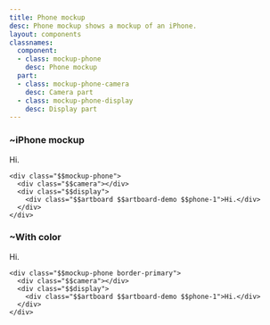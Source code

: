 ```yaml
---
title: Phone mockup
desc: Phone mockup shows a mockup of an iPhone.
layout: components
classnames:
  component:
  - class: mockup-phone
    desc: Phone mockup
  part:
  - class: mockup-phone-camera
    desc: Camera part
  - class: mockup-phone-display
    desc: Display part
---
```


<script>
  import Component from "$components/Component.svelte"
</script>

### ~iPhone mockup
<div class="mockup-phone">
  <div class="camera"></div>
  <div class="display">
    <div class="artboard artboard-demo phone-1">Hi.</div>
  </div>
</div>

```~html
<div class="$$mockup-phone">
  <div class="$$camera"></div>
  <div class="$$display">
    <div class="$$artboard $$artboard-demo $$phone-1">Hi.</div>
  </div>
</div>
```


### ~With color
<div class="mockup-phone border-primary">
  <div class="camera"></div>
  <div class="display">
    <div class="artboard artboard-demo phone-1">Hi.</div>
  </div>
</div>

```~html
<div class="$$mockup-phone border-primary">
  <div class="$$camera"></div>
  <div class="$$display">
    <div class="$$artboard $$artboard-demo $$phone-1">Hi.</div>
  </div>
</div>
```

